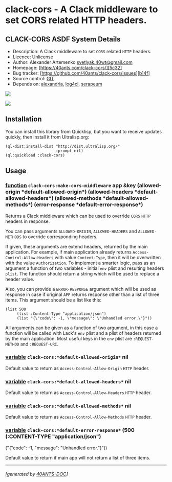 <a id="x-28CLACK-CORS-DOCS-2FINDEX-3A-40README-2040ANTS-DOC-2FLOCATIVES-3ASECTION-29"></a>

# clack-cors - A Clack middleware to set CORS related HTTP headers.

<a id="clack-cors-asdf-system-details"></a>

## CLACK-CORS ASDF System Details

* Description: A Clack middleware to set `CORS` related `HTTP` headers.
* Licence: Unlicense
* Author: Alexander Artemenko <svetlyak.40wt@gmail.com>
* Homepage: [https://40ants.com/clack-cors/][5c32]
* Bug tracker: [https://github.com/40ants/clack-cors/issues][b14f]
* Source control: [GIT][74db]
* Depends on: [alexandria][8236], [log4cl][7f8b], [serapeum][c41d]

[![](https://github-actions.40ants.com/40ants/clack-cors/matrix.svg?only=ci.run-tests)][1700]

![](http://quickdocs.org/badge/clack-cors.svg)

<a id="x-28CLACK-CORS-DOCS-2FINDEX-3A-3A-40INSTALLATION-2040ANTS-DOC-2FLOCATIVES-3ASECTION-29"></a>

## Installation

You can install this library from Quicklisp, but you want to receive updates quickly, then install it from Ultralisp.org:

```
(ql-dist:install-dist "http://dist.ultralisp.org/"
                      :prompt nil)
(ql:quickload :clack-cors)
```
<a id="x-28CLACK-CORS-DOCS-2FINDEX-3A-3A-40USAGE-2040ANTS-DOC-2FLOCATIVES-3ASECTION-29"></a>

## Usage

<a id="x-28CLACK-CORS-3AMAKE-CORS-MIDDLEWARE-20FUNCTION-29"></a>

### [function](58a5) `clack-cors:make-cors-middleware` app &key (allowed-origin \*default-allowed-origin\*) (allowed-headers \*default-allowed-headers\*) (allowed-methods \*default-allowed-methods\*) (error-response \*default-error-response\*)

Returns a Clack middleware which can be used to override `CORS` `HTTP` headers in response.

You can pass arguments `ALLOWED-ORIGIN`, `ALLOWED-HEADERS` and `ALLOWED-METHODS` to override corresponding headers.

If given, these arguments are extend headers, returned by the main application. For example, if main application
already returns `Access-Control-Allow-Headers` with value `Content-Type`, then it will be overwritten with
the value `Authorization`. To implement a smarter logic, pass as an argument a function of two variables - initial
`env` plist and resulting headers `plist`. The function should return a string which will be used
to replace a header value.

Also, you can provide a `ERROR-RESPONSE` argument which will be used as response
in case if original `APP` returns response other than a list of three items. This argument
should be a list like this:

```
(list 500
     (list :Content-Type "application/json")
     (list "{\"code\": -1, \"message\": \"Unhandled error.\"}"))
```
All arguments can be given as a function of two argument, in this case a function
will be called with Lack's `env` plist and a plist of headers returned by the main application.
Most useful keys in the `env` plist are `:REQUEST-METHOD` and `:REQUEST-URI`.

<a id="x-28CLACK-CORS-3A-2ADEFAULT-ALLOWED-ORIGIN-2A-20-28VARIABLE-29-29"></a>

### [variable](b975) `clack-cors:*default-allowed-origin*` nil

Default value to return as `Access-Control-Allow-Origin` `HTTP` header.

<a id="x-28CLACK-CORS-3A-2ADEFAULT-ALLOWED-HEADERS-2A-20-28VARIABLE-29-29"></a>

### [variable](9d07) `clack-cors:*default-allowed-headers*` nil

Default value to return as `Access-Control-Allow-Headers` `HTTP` header.

<a id="x-28CLACK-CORS-3A-2ADEFAULT-ALLOWED-METHODS-2A-20-28VARIABLE-29-29"></a>

### [variable](8e7c) `clack-cors:*default-allowed-methods*` nil

Default value to return as `Access-Control-Allow-Methods` `HTTP` header.

<a id="x-28CLACK-CORS-3A-2ADEFAULT-ERROR-RESPONSE-2A-20-28VARIABLE-29-29"></a>

### [variable](7f32) `clack-cors:*default-error-response*` (500 (:CONTENT-TYPE "application/json")
 ("{\"code\": -1, \"message\": \"Unhandled error.\"}"))

Default value to return if main app will not return a list of three items.


[5c32]: https://40ants.com/clack-cors/
[74db]: https://github.com/40ants/clack-cors
[1700]: https://github.com/40ants/clack-cors/actions
[b975]: https://github.com/40ants/clack-cors/blob/0000ac4dd3ee6742f42d78415543f9ee9558ef29/src/core.lisp#L18
[9d07]: https://github.com/40ants/clack-cors/blob/0000ac4dd3ee6742f42d78415543f9ee9558ef29/src/core.lisp#L21
[8e7c]: https://github.com/40ants/clack-cors/blob/0000ac4dd3ee6742f42d78415543f9ee9558ef29/src/core.lisp#L24
[7f32]: https://github.com/40ants/clack-cors/blob/0000ac4dd3ee6742f42d78415543f9ee9558ef29/src/core.lisp#L27
[58a5]: https://github.com/40ants/clack-cors/blob/0000ac4dd3ee6742f42d78415543f9ee9558ef29/src/core.lisp#L66
[b14f]: https://github.com/40ants/clack-cors/issues
[8236]: https://quickdocs.org/alexandria
[7f8b]: https://quickdocs.org/log4cl
[c41d]: https://quickdocs.org/serapeum

* * *
###### [generated by [40ANTS-DOC](https://40ants.com/doc/)]

